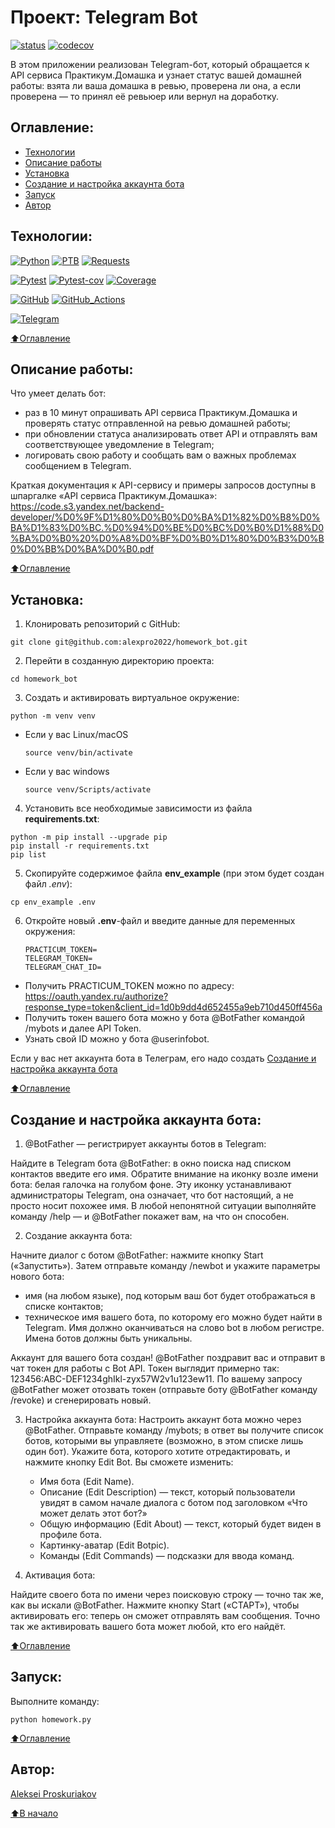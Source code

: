 # Проект: Telegram Bot
[![status](https://github.com/alexpro2022/homework_bot/actions/workflows/main.yml/badge.svg)](https://github.com/alexpro2022/homework_bot/actions)
[![codecov](https://codecov.io/gh/alexpro2022/homework_bot/branch/master/graph/badge.svg?token=VJVG3LCS7A)](https://codecov.io/gh/alexpro2022/homework_bot)

В этом приложении реализован Telegram-бот, который обращается к API сервиса Практикум.Домашка и узнает статус вашей домашней работы: взята ли ваша домашка в ревью, проверена ли она, а если проверена — то принял её ревьюер или вернул на доработку.


## Оглавление:
- [Технологии](#технологии)
- [Описание работы](#описание-работы)
- [Установка](#установка)
- [Создание и настройка аккаунта бота](#Создание-и-настройка-аккаунта-бота)
- [Запуск](#запуск)
- [Автор](#автор)



## Технологии:
<!-- 1. Языки программирования, библиотеки и пакеты: -->
[![Python](https://warehouse-camo.ingress.cmh1.psfhosted.org/7c5873f1e0f4375465dfebd35bf18f678c74d717/68747470733a2f2f696d672e736869656c64732e696f2f707970692f707976657273696f6e732f7072657474797461626c652e7376673f6c6f676f3d707974686f6e266c6f676f436f6c6f723d464645383733)](https://www.python.org/)
[![PTB](https://img.shields.io/badge/-Python_Telegram_Bot-464646?logo=Python)](https://docs.python-telegram-bot.org/en/stable/index.html)
[![Requests](https://img.shields.io/badge/-Requests:_HTTP_for_Humans™-464646?logo=Python)](https://pypi.org/project/requests/)

<!-- 2. Тесты: -->
[![Pytest](https://img.shields.io/badge/-Pytest-464646?logo=Pytest)](https://docs.pytest.org/en/latest/)
[![Pytest-cov](https://img.shields.io/badge/-Pytest--cov-464646?logo=Pytest)](https://pytest-cov.readthedocs.io/en/latest/)
[![Coverage](https://img.shields.io/badge/-Coverage-464646?logo=Python)](https://coverage.readthedocs.io/en/latest/)
<!-- 3. Фреймворки, библиотеки и пакеты: -->
<!-- 4. Базы данных: -->
<!-- 5. CI/CD: -->
[![GitHub](https://img.shields.io/badge/-GitHub-464646?logo=GitHub)](https://docs.github.com/en)
[![GitHub_Actions](https://img.shields.io/badge/-GitHub_Actions-464646?logo=GitHub)](https://docs.github.com/en/actions)

[![Telegram](https://img.shields.io/badge/-Telegram-464646?logo=Telegram)](https://core.telegram.org/api)

[⬆️Оглавление](#оглавление)



## Описание работы:
Что умеет делать бот:
  * раз в 10 минут опрашивать API сервиса Практикум.Домашка и проверять статус отправленной на ревью домашней работы;
  * при обновлении статуса анализировать ответ API и отправлять вам соответствующее уведомление в Telegram;
  * логировать свою работу и сообщать вам о важных проблемах сообщением в Telegram.

Краткая документация к API-сервису и примеры запросов доступны в шпаргалке «API сервиса Практикум.Домашка»:
https://code.s3.yandex.net/backend-developer/%D0%9F%D1%80%D0%B0%D0%BA%D1%82%D0%B8%D0%BA%D1%83%D0%BC.%D0%94%D0%BE%D0%BC%D0%B0%D1%88%D0%BA%D0%B0%20%D0%A8%D0%BF%D0%B0%D1%80%D0%B3%D0%B0%D0%BB%D0%BA%D0%B0.pdf

[⬆️Оглавление](#оглавление)



## Установка:
1. Клонировать репозиторий с GitHub:
```
git clone git@github.com:alexpro2022/homework_bot.git
```

2. Перейти в созданную директорию проекта:
```
cd homework_bot
```

3. Создать и активировать виртуальное окружение:
```
python -m venv venv
```
* Если у вас Linux/macOS

    ```
    source venv/bin/activate
    ```

* Если у вас windows

    ```
    source venv/Scripts/activate
    ```

4. Установить все необходимые зависимости из файла **requirements.txt**:
```
python -m pip install --upgrade pip
pip install -r requirements.txt
pip list
```

5. Скопируйте содержимое файла **env_example** (при этом будет создан файл *.env*):
```
cp env_example .env
```

6. Откройте новый **.env**-файл и введите данные для переменных окружения:
    ```
    PRACTICUM_TOKEN=
    TELEGRAM_TOKEN=
    TELEGRAM_CHAT_ID=
    ```

  - Получить PRACTICUM_TOKEN можно по адресу: https://oauth.yandex.ru/authorize?response_type=token&client_id=1d0b9dd4d652455a9eb710d450ff456a
  - Получить токен вашего бота можно у бота @BotFather командой /mybots и далее API Token.
  - Узнать свой ID можно у бота @userinfobot.

Если у вас нет аккаунта бота в Телеграм, его надо создать [Создание и настройка аккаунта бота](#Создание-и-настройка-аккаунта-бота)

[⬆️Оглавление](#оглавление)



## Создание и настройка аккаунта бота:
1. @BotFather — регистрирует аккаунты ботов в Telegram:

Найдите в Telegram бота @BotFather: в окно поиска над списком контактов введите его имя.
Обратите внимание на иконку возле имени бота: белая галочка на голубом фоне. Эту иконку устанавливают администраторы Telegram, она означает, что бот настоящий, а не просто носит похожее имя. В любой непонятной ситуации выполняйте команду /help — и @BotFather покажет вам, на что он способен.

2. Создание аккаунта бота:

Начните диалог с ботом @BotFather: нажмите кнопку Start («Запустить»). Затем отправьте команду /newbot и укажите параметры нового бота:
   * имя (на любом языке), под которым ваш бот будет отображаться в списке контактов;
   * техническое имя вашего бота, по которому его можно будет найти в Telegram. Имя должно оканчиваться на слово bot в любом регистре. Имена ботов должны быть уникальны.

Аккаунт для вашего бота создан! 
@BotFather поздравит вас и отправит в чат токен для работы с Bot API. Токен выглядит примерно так: 123456:ABC-DEF1234ghIkl-zyx57W2v1u123ew11. По вашему запросу @BotFather может отозвать токен (отправьте боту @BotFather команду /revoke) и сгенерировать новый.

3. Настройка аккаунта бота:
Настроить аккаунт бота можно через @BotFather.
Отправьте команду /mybots; в ответ вы получите список ботов, которыми вы управляете (возможно, в этом списке лишь один бот). Укажите бота, которого хотите отредактировать, и нажмите кнопку Edit Bot.
Вы сможете изменить:
   * Имя бота (Edit Name).
   * Описание (Edit Description) — текст, который пользователи увидят в самом начале диалога с ботом под заголовком «Что может делать этот бот?»
   * Общую информацию (Edit About) — текст, который будет виден в профиле бота.
   * Картинку-аватар (Edit Botpic).
   * Команды (Edit Commands) — подсказки для ввода команд.

4. Активация бота:

Найдите своего бота по имени через поисковую строку — точно так же, как вы искали @BotFather. Нажмите кнопку Start («СТАРТ»), чтобы активировать его: теперь он сможет отправлять вам сообщения. Точно так же активировать вашего бота может любой, кто его найдёт.

[⬆️Оглавление](#оглавление)



## Запуск:

Выполните команду:

```
python homework.py
```

[⬆️Оглавление](#оглавление)



## Автор:
[Aleksei Proskuriakov](https://github.com/alexpro2022)

[⬆️В начало](#Проект-Telegram-Bot)
